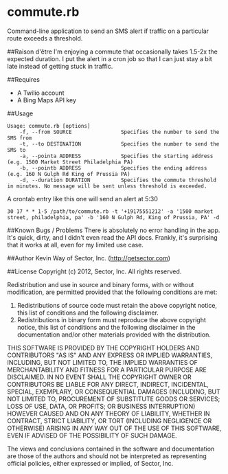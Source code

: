 commute.rb
==========

Command-line application to send an SMS alert if traffic on a particular route exceeds a threshold.

##Raison d'être
I'm enjoying a commute that occasionally takes 1.5-2x the expected duration.  I put the alert in a cron job so that I can just stay a bit late instead of getting stuck in traffic.

##Requires
- A Twilio account
- A Bing Maps API key

##Usage

    Usage: commute.rb [options]
        -f, --from SOURCE                Specifies the number to send the SMS from
        -t, --to DESTINATION             Specifies the number to send the SMS to
        -a, --pointa ADDRESS             Specifies the starting address (e.g. 1500 Market Street Philadelphia PA)
        -b, --pointb ADDRESS             Specifies the ending address (e.g. 160 N Gulph Rd King of Prussia PA)
        -d, --duration DURATION          Specifies the commute threshold in minutes. No message will be sent unless threshold is exceeded.

A crontab entry like this one will send an alert at 5:30

    30 17 * * 1-5 /path/to/commute.rb -t '+19175551212' -a '1500 market street, philadelphia, pa' -b '160 N Gulph Rd, King of Prussia, PA' -d

##Known Bugs / Problems
There is absolutely no error handling in the app.  It's quick, dirty, and I didn't even read the API docs.  Frankly, it's surprising that it works at all, even for my limited use case.

##Author
Kevin Way of Sector, Inc. (http://getsector.com)
	
##License
Copyright (c) 2012, Sector, Inc.
All rights reserved.

Redistribution and use in source and binary forms, with or without
modification, are permitted provided that the following conditions are met: 

1. Redistributions of source code must retain the above copyright notice, this
   list of conditions and the following disclaimer. 
2. Redistributions in binary form must reproduce the above copyright notice,
   this list of conditions and the following disclaimer in the documentation
   and/or other materials provided with the distribution. 

THIS SOFTWARE IS PROVIDED BY THE COPYRIGHT HOLDERS AND CONTRIBUTORS "AS IS" AND
ANY EXPRESS OR IMPLIED WARRANTIES, INCLUDING, BUT NOT LIMITED TO, THE IMPLIED
WARRANTIES OF MERCHANTABILITY AND FITNESS FOR A PARTICULAR PURPOSE ARE
DISCLAIMED. IN NO EVENT SHALL THE COPYRIGHT OWNER OR CONTRIBUTORS BE LIABLE FOR
ANY DIRECT, INDIRECT, INCIDENTAL, SPECIAL, EXEMPLARY, OR CONSEQUENTIAL DAMAGES
(INCLUDING, BUT NOT LIMITED TO, PROCUREMENT OF SUBSTITUTE GOODS OR SERVICES;
LOSS OF USE, DATA, OR PROFITS; OR BUSINESS INTERRUPTION) HOWEVER CAUSED AND
ON ANY THEORY OF LIABILITY, WHETHER IN CONTRACT, STRICT LIABILITY, OR TORT
(INCLUDING NEGLIGENCE OR OTHERWISE) ARISING IN ANY WAY OUT OF THE USE OF THIS
SOFTWARE, EVEN IF ADVISED OF THE POSSIBILITY OF SUCH DAMAGE.

The views and conclusions contained in the software and documentation are those
of the authors and should not be interpreted as representing official policies, 
either expressed or implied, of Sector, Inc.

